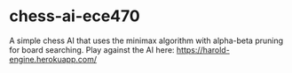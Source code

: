 # chess-ai-ece470

A simple chess AI that uses the minimax algorithm with alpha-beta pruning for board searching. Play against the AI here: https://harold-engine.herokuapp.com/
